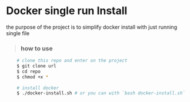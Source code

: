 # Docker single run Install
the purpose of the project is to simplify docker install with just running single file

> ### how to use

``` bash
    # clone this repo and enter on the project
    $ git clone url
    $ cd repo
    $ chmod +x *
    
    # install docker
    $ ./docker-install.sh # or you can with `bash docker-install.sh`
```
